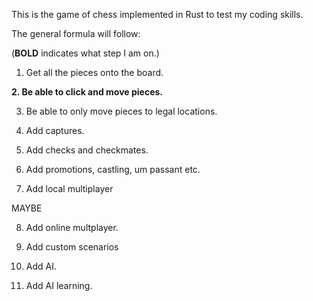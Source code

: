 This is the game of chess implemented in Rust to test my coding skills.

The general formula will follow:

(**BOLD** indicates what step I am on.)

1. Get all the pieces onto the board.

**2. Be able to click and move pieces.**
   
3. Be able to only move pieces to legal locations.
   
4. Add captures.
   
5. Add checks and checkmates.
   
6. Add promotions, castling, um passant etc.
    
7. Add local multiplayer

MAYBE

8. Add online multplayer.

9. Add custom scenarios
   
10. Add AI.
    
11. Add AI learning.
    
